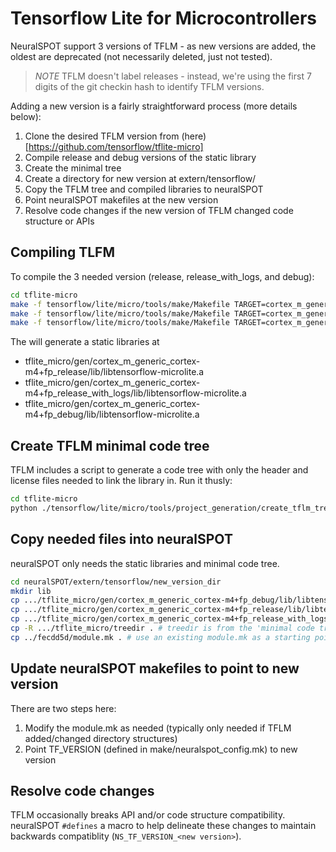 # Tensorflow Lite for Microcontrollers
NeuralSPOT support 3 versions of TFLM - as new versions are added, the oldest are deprecated (not necessarily deleted, just not tested).

> *NOTE* TFLM doesn't label releases - instead, we're using the first 7 digits of the git checkin hash to identify TFLM versions.

Adding a new version is a fairly straightforward process (more details below):
1. Clone the desired TFLM version from (here)[https://github.com/tensorflow/tflite-micro]
2. Compile release and debug versions of the static library
3. Create the minimal tree
4. Create a directory for new version at extern/tensorflow/<new dir>
5. Copy the TFLM tree and compiled libraries to neuralSPOT
6. Point neuralSPOT makefiles at the new version
5. Resolve code changes if the new version of TFLM changed code structure or APIs

## Compiling TLFM
To compile the 3 needed version (release, release_with_logs, and debug):
```bash
cd tflite-micro
make -f tensorflow/lite/micro/tools/make/Makefile TARGET=cortex_m_generic TARGET_ARCH=cortex-m4+fp OPTIMIZED_KERNEL_DIR=cmsis_nn BUILD_TYPE=release CORE_OPTIMIZATION_LEVEL=-O3 KERNEL_OPTIMIZATION_LEVEL=-O3 THIRD_PARTY_KERNEL_OPTIMIZATION_LEVEL=-O3 microlite
make -f tensorflow/lite/micro/tools/make/Makefile TARGET=cortex_m_generic TARGET_ARCH=cortex-m4+fp OPTIMIZED_KERNEL_DIR=cmsis_nn BUILD_TYPE=release_with_logs CORE_OPTIMIZATION_LEVEL=-O3 KERNEL_OPTIMIZATION_LEVEL=-O3 THIRD_PARTY_KERNEL_OPTIMIZATION_LEVEL=-O3 microlite
make -f tensorflow/lite/micro/tools/make/Makefile TARGET=cortex_m_generic TARGET_ARCH=cortex-m4+fp OPTIMIZED_KERNEL_DIR=cmsis_nn BUILD_TYPE=debug microlite
```

The will generate a static libraries at
- tflite_micro/gen/cortex_m_generic_cortex-m4+fp_release/lib/libtensorflow-microlite.a
- tflite_micro/gen/cortex_m_generic_cortex-m4+fp_release_with_logs/lib/libtensorflow-microlite.a
- tflite_micro/gen/cortex_m_generic_cortex-m4+fp_debug/lib/libtensorflow-microlite.a

## Create TFLM minimal code tree
TFLM includes a script to generate a code tree with only the header and license files needed to link the library in. Run it thusly:

```bash
cd tflite-micro
python ./tensorflow/lite/micro/tools/project_generation/create_tflm_tree.py --makefile_options "TARGET=cortex_m_generic TARGET_ARCH=cortex-m4+fp OPTIMIZED_KERNEL_DIR=cmsis_nn" treedir
```

## Copy needed files into neuralSPOT
neuralSPOT only needs the static libraries and minimal code tree.

```bash
cd neuralSPOT/extern/tensorflow/new_version_dir
mkdir lib
cp .../tflite_micro/gen/cortex_m_generic_cortex-m4+fp_debug/lib/libtensorflow-microlite-debug.a lib
cp .../tflite_micro/gen/cortex_m_generic_cortex-m4+fp_release/lib/libtensorflow-microlite.a lib
cp .../tflite_micro/gen/cortex_m_generic_cortex-m4+fp_release_with_logs/lib/libtensorflow-microlite-withlogs.a lib
cp -R .../tflite_micro/treedir . # treedir is from the 'minimal code tree' step above
cp ../fecdd5d/module.mk . # use an existing module.mk as a starting point
```

## Update neuralSPOT makefiles to point to new version
There are two steps here:
1. Modify the module.mk as needed (typically only needed if TFLM added/changed directory structures)
2. Point TF_VERSION (defined in make/neuralspot_config.mk) to new version

## Resolve code changes
TFLM occasionally breaks API and/or code structure compatibility. neuralSPOT `#defines` a macro to help delineate these changes to maintain backwards compatiblity (`NS_TF_VERSION_<new version>`).

